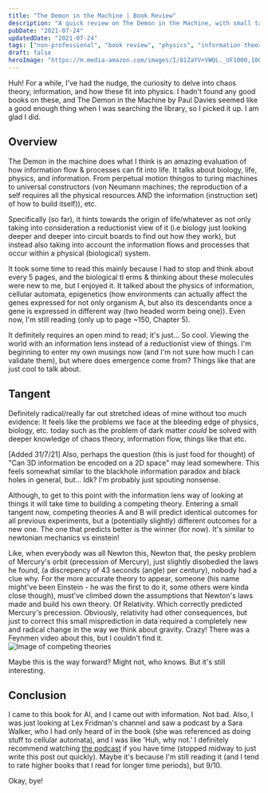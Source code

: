 ```yaml
---
title: "The Demon in the Machine | Book Review"
description: "A quick review on The Demon in the Machine, with small tangents on information and competing theories. Fun!"
pubDate: "2021-07-24"
updatedDate: "2021-07-24"
tags: ["non-professional", "book review", "physics", "information theory"]
draft: false
heroImage: "https://m.media-amazon.com/images/I/81ZaYV+VWQL._UF1000,1000_QL80_.jpg"
---
```

Huh!
For a while, I've had the nudge, the curiosity to delve into chaos theory, information, and how these fit into physics. I hadn't found any good books on these, and The Demon in the Machine by Paul Davies seemed like a good enough thing when I was searching the library, so I picked it up. I am glad I did.

## Overview
The Demon in the machine does what I think is an amazing evaluation of how information flow & processes can fit into life. It talks about biology, life, physics, and information. From perpetual motion thingos to turing machines to universal constructors (von Neumann machines; the reproduction of a self requires all the physical resources AND the information (instruction set) of how to build itself)), etc.

Specifically (so far), it hints towards the origin of life/whatever as not only taking into consideration a reductionist view of it (i.e biology just looking deeper and deeper into circuit boards to find out how they work), but instead also taking into account the information flows and processes that occur within a physical (biological) system.

It took some time to read this mainly because I had to stop and think about every 5 pages, and the biological tI erms & thinking about these molecules were new to me, but I enjoyed it. It talked about the physics of information, cellular automata, epigenetics (how environments can actually affect the genes expressed for not only organism A, but also its descendants once a gene is expressed in different way (two headed worm being one)). Even now, I'm still reading (only up to page ~150, Chapter 5).

It definitely requires an open mind to read; it's just... So cool. Viewing the world with an information lens instead of a reductionist view of  things. I'm beginning to enter my own musings now (and I'm not sure how much I can validate them), but where does emergence come from? Things like that are just cool to talk about.

## Tangent 
Definitely radical/really far out stretched ideas of mine without too much evidence: It feels like the problems we face at the bleeding edge of physics, biology, etc. today such as the problem of dark matter *could* be solved with deeper knowledge of chaos theory, information flow, things like that etc.

[Added 31/7/21] Also, perhaps the question (this is just food for thought) of "Can 3D information be encoded on a 2D space" may lead somewhere. This feels somewhat similar to the blackhole information paradox and black holes in general, but... Idk? I'm probably just spouting nonsense.

Although, to get to this point with the information lens way of looking at things it will take time to building a competing theory. 
Entering a small tangent now, competing theories A and B will predict identical outcomes for all previous experiments, but a (potentially slightly) different outcomes for a new one. The one that predicts better is the winner (for now). It's similar to newtonian mechanics vs einstein!

Like, when everybody was all Newton this, Newton that, the pesky problem of Mercury's orbit (precession of Mercury), just slightly disobedied the laws he found, (a discrepency of 43 seconds (angle) per century), nobody had a clue why. For the more accurate theory to appear, someone (his name might've been Einstein - he was the first to do it, some others were kinda close though), must've climbed down the assumptions that Newton's laws made and build his own theory. Of Relativity. Which correctly predicted Mercury's precession.
Obviously, relativity had other consequences, but just to correct this small misprediction in data required a completely new and radical change in the way we think about gravity. Crazy! There was a Feynmen video about this, but I couldn't find it.
![Image of competing theories](/blog/random/competingtheories.png)

Maybe this is the way forward? Might not, who knows. But it's still interesting. 

## Conclusion 
I came to this book for AI, and I came out with information. Not bad. Also, I was just looking at Lex Fridman's channel and saw a podcast by a Sara Walker, who I had only  heard of in the book (she was referenced as doing stuff to cellular automata), and I was like 'Huh, why not.' I definitely recommend watching [the podcast](https://www.youtube.com/watch?v=-tDQ74I3Ovs) if you have time (stopped midway to just write this post out quickly). Maybe it's because I'm still reading it (and I tend to rate higher books that I read for longer time periods), but 9/10.
 

Okay, bye!
